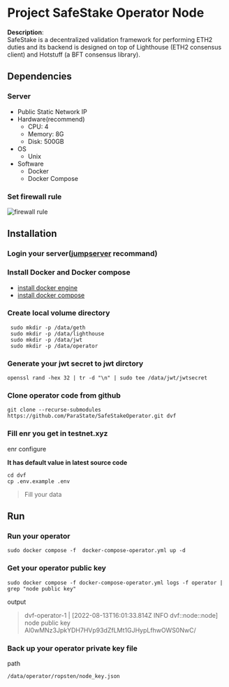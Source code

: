 # Project SafeStake Operator Node

**Description**:  
SafeStake is a decentralized validation framework for performing ETH2 duties and its backend is designed on top of Lighthouse (ETH2 consensus client) and Hotstuff (a BFT consensus library).

## Dependencies
### Server 

 * Public Static Network IP 
 * Hardware(recommend)
   * CPU: 4
   * Memory: 8G
   * Disk: 500GB
 * OS
   * Unix
 * Software
   * Docker
   * Docker Compose 

### Set firewall rule
![firewall rule](https://github.com/ParaState/SafeStakeOperator/blob/main/imgs/firewall_rule.png?raw=true)

## Installation

### Login your server([jumpserver](https://www.jumpserver.org/) recommand)
### Install Docker and Docker compose
* [install docker engine](https://docs.docker.com/engine/install/)
* [install docker compose](https://docs.docker.com/compose/install/)

### Create local volume directory

```
 sudo mkdir -p /data/geth
 sudo mkdir -p /data/lighthouse
 sudo mkdir -p /data/jwt
 sudo mkdir -p /data/operator
```
### Generate your jwt secret to jwt dirctory

```
openssl rand -hex 32 | tr -d "\n" | sudo tee /data/jwt/jwtsecret
```
### Clone operator code from github

```
git clone --recurse-submodules https://github.com/ParaState/SafeStakeOperator.git dvf
```

### Fill enr you get in testnet.xyz
enr configure 

**It has default value in latest source code**

```
cd dvf
cp .env.example .env
```
> Fill your data

## Run
### Run your operator
```
sudo docker compose -f  docker-compose-operator.yml up -d
```
### Get your operator public key
```
sudo docker compose -f docker-compose-operator.yml logs -f operator | grep "node public key"
```
output
> dvf-operator-1  | [2022-08-13T16:01:33.814Z INFO  dvf::node::node] node public key Al0wMNz3JpkYDH7HVp93dZfLMt1GJHypLfhwOWS0NwC/

### Back up your operator private key file
path

```
/data/operator/ropsten/node_key.json
```
